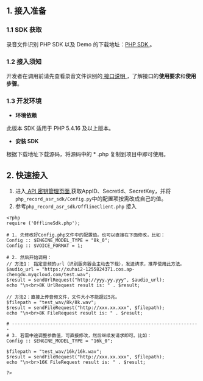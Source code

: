 ## 1. 接入准备

### 1.1 SDK 获取

录音文件识别 PHP SDK 以及 Demo 的下载地址：[PHP SDK ](https://sdk-1256085166.cos.ap-shanghai.myqcloud.com/php_record_asr_sdk.tar.gz)。


### 1.2 接入须知

开发者在调用前请先查看录音文件识别的[ 接口说明 ](https://cloud.tencent.com/document/product/1093/35721) ，了解接口的**使用要求**和**使用步骤**。

### 1.3 开发环境

+ **环境依赖**

此版本 SDK 适用于 PHP 5.4.16 及以上版本。

+ **安装 SDK**

根据下载地址下载源码，将源码中的 * .php 复制到项目中即可使用。


## 2. 快速接入
1. 进入[ API 密钥管理页面 ](https://console.cloud.tencent.com/cam/capi)获取AppID、SecretId、SecretKey，并将```php_record_asr_sdk/Config.py```中的配置项按需改成自己的值。
2. 参考```php_record_asr_sdk/OfflineClient.php``` 接入 

```
<?php
require ('OfflineSdk.php');

# 1. 先修改好Config.php文件中的配置值。也可以直接在下面修改，比如：
Config :: $ENGINE_MODEL_TYPE = "8k_0";
Config :: $VOICE_FORMAT = 1;

# 2. 然后开始调用：
// 方法1： 指定音频的url（识别服务器会主动去下载），发送请求，推荐使用此方法。
$audio_url = "https://xuhai2-1255824371.cos.ap-chengdu.myqcloud.com/test.wav";
$result = sendUrlRequest("http://yyy.yy.yyy", $audio_url);
echo "\n<br>8K UrlRequest result is: " . $result;

// 方法2：直接上传音频文件，文件大小不能超过5兆。
$filepath = "test_wav/8k/8k.wav";
$result = sendFileRequest("http://xxx.xx.xxx", $filepath);
echo "\n<br>8K FileRequest result is: " . $result;

# ---------------------------------------------------------------------
# 3. 若需中途调整参数值，可直接修改，然后继续发请求即可。比如：
Config :: $ENGINE_MODEL_TYPE = "16k_0";

$filepath = "test_wav/16k/16k.wav";
$result = sendFileRequest("http://xxx.xx.xxx", $filepath);
echo "\n<br>16K FileRequest result is: " . $result;

?>
```
